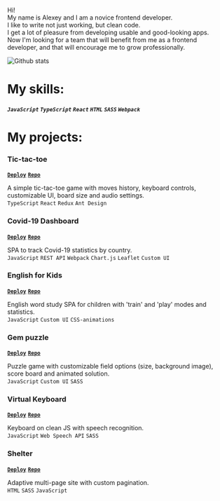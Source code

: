 Hi!  
My name is Alexey and I am a novice frontend developer.  
I like to write not just working, but clean code.  
I get a lot of pleasure from developing usable and good-looking apps.  
Now I'm looking for a team that will benefit from me as a frontend developer, and that will encourage me to grow professionally.

<img align="center" alt="Github stats" src="https://github-readme-stats.vercel.app/api?username=alexeyteterin&hide=stars,issues,contribs&show_icons=true&theme=slateorange&count_private=true)](https://github.com/anuraghazra/github-readme-stats" />

# My skills:

##### `JavaScript` `TypeScript` `React` `HTML` `SASS` `Webpack`

# My projects:

### Tic-tac-toe 
**[`Deploy`](https://teterin-tic-tac-toe.netlify.app/)**
**[`Repo`](https://github.com/AlexeyTeterin/react-game)**  

A simple tic-tac-toe game with moves history, keyboard controls, customizable UI, board size and audio settings.  
`TypeScript` `React` `Redux` `Ant Design`

### Covid-19 Dashboard
**[`Deploy`](https://alexeyteterin-covid-dashboard.netlify.app/)**
**[`Repo`](https://github.com/AlexeyTeterin/covid-dashboard/tree/develop)**  

SPA to track Covid-19 statistics by country.  
`JavaScript` `REST API` `Webpack` `Chart.js` `Leaflet` `Custom UI`


### English for Kids
**[`Deploy`](https://teterin-english-for-kids.netlify.app/)**
**[`Repo`](https://github.com/AlexeyTeterin/rsschool-JS2020Q3/tree/english-for-kids)**  

English word study SPA for children with 'train' and 'play' modes and statistics.  
`JavaScript` `Custom UI` `CSS-animations`

### Gem puzzle
**[`Deploy`](https://alexeyteterin-gem-puzzle.netlify.app/gem-puzzle/)**
**[`Repo`](https://github.com/AlexeyTeterin/rsschool-JS2020Q3/tree/gem-puzzle)**  

Puzzle game with customizable field options (size, background image), score board and animated solution.  
`JavaScript` `Custom UI` `SASS`

### Virtual Keyboard
**[`Deploy`](https://alexeyteterin-keyboard.netlify.app/keyboard/)**
**[`Repo`](https://github.com/AlexeyTeterin/rsschool-JS2020Q3/tree/keyboard)**  

Keyboard on clean JS with speech recognition.  
`JavaScript` `Web Speech API` `SASS`

### Shelter
**[`Deploy`](https://alexeyteterin-shelter.netlify.app/shelter/)**
**[`Repo`](https://github.com/AlexeyTeterin/rsschool-JS2020Q3/tree/shelter)**  

Adaptive multi-page site with custom pagination.  
`HTML` `SASS` `JavaScript`
